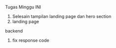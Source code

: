 Tugas Minggu INI
1. Selesain tampilan landing page dan hero section
2. landing page

backend
1. fix response code 
